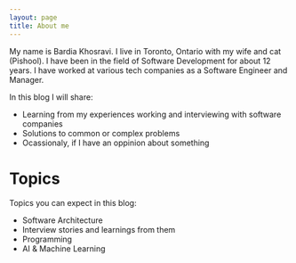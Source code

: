 ```yaml
---
layout: page
title: About me
---
```


My name is Bardia Khosravi. I live in Toronto, Ontario with my wife and cat (Pishool). I have been in the field of Software Development
for about 12 years. I have worked at various tech companies as a Software Engineer and Manager.

In this blog I will share:

- Learning from my experiences working and interviewing with software companies
- Solutions to common or complex problems
- Ocassionaly, if I have an oppinion about something

# Topics

Topics you can expect in this blog:

- Software Architecture
- Interview stories and learnings from them
- Programming
- AI & Machine Learning
